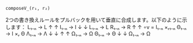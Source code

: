 ```
composeV_(r₁, r₂)
```

2つの書き換えルールをプルバックを用いて垂直に合成します。以下のように示します：        L₁₋ₙ -> L        ↑       ↑        I₁₋ₙ -> I        ↓       ↓         L₁₋ₙ        ->   L        R₁₋ₙ -> R           ↑              ↑            ∘v      = I₁₋ₙ ×ᵣ₁₋ₙ  Θ₁₋ₙ -> I ×ᵣ Θ        Λ₁₋ₙ -> Λ           ↓              ↓        ↑       ↑         Ω₁₋ₙ        ->   Ω        Θ₁₋ₙ -> Θ        ↓       ↓        Ω₁₋ₙ -> Ω
